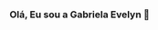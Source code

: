 ### Olá, Eu sou a Gabriela Evelyn 👋

<!--
**laevelyn/Laevelyn** is a ✨ _special_ ✨ repository because its `README.md` (this file) appears on your GitHub profile.

Here are some ideas to get you started:

- 🔭 Futura programadora full stack
- 🌱 Estudando phyton
-->
